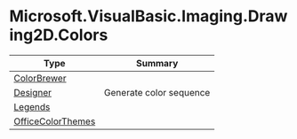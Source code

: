 ﻿
# Microsoft.VisualBasic.Imaging.Drawing2D.Colors

|Type|Summary|
|----|-------|
|[ColorBrewer](./ColorBrewer.md)||
|[Designer](./Designer.md)|Generate color sequence|
|[Legends](./Legends.md)||
|[OfficeColorThemes](./OfficeColorThemes.md)||

